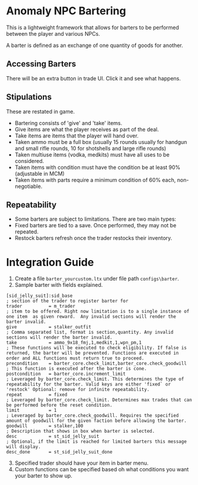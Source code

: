 # Anomaly NPC Bartering

This is a lightweight framework that allows for barters to be performed between the player and various NPCs.

A barter is defined as an exchange of one quantity of goods for another.

## Accessing Barters
There will be an extra button in trade UI. Click it and see what happens.

## Stipulations
These are restated in game.
- Bartering consists of 'give' and 'take' items.
- Give items are what the player receives as part of the deal.
- Take items are items that the player will hand over.
- Taken ammo must be a full box (usually 15 rounds usually for handgun and small rifle rounds, 10 for shotshells and large rifle rounds)
- Taken multiuse items (vodka, medkits) must have all uses to be considered.
- Taken items with condition must have the condition be at least 90% (adjustable in MCM)
- Taken items with parts require a minimum condition of 60% each, non-negotiable.

## Repeatability
- Some barters are subject to limitations. There are two main types:
- Fixed barters are tied to a save. Once performed, they may not be repeated.
- Restock barters refresh once the trader restocks their inventory.

# Integration Guide
1. Create a file `barter_yourcustom.ltx` under file path `configs\barter`.
2. Sample barter with fields explained.
```
[sid_jelly_suit]:sid_base
; section of the trader to register barter for
trader          = m_trader 
; item to be offered. Right now limitation is to a single instance of one item  as given reward.  Any invalid sections will render the barter invalid.
give            = stalker_outfit 
; Comma separated list, format is section,quantity. Any invalid sections will render the barter invalid.
take            = ammo_9x18_fmj,1,medkit,1,wpn_pm,1 
; These functions will be executed to check eligibility. If false is returned, the barter will be prevented. Functions are executed in order and ALL functions must return true to proceed.
precondition    = barter_core.check_limit,barter_core.check_goodwill
; This function is executed after the barter is cone.
postcondition   = barter_core.increment_limit
; Leveraged by barter_core.check_limit. This determines the type of repeatability for the barter. Valid keys are either 'fixed` or 'restock' Optional: remove for infinite repeatability.
repeat          = fixed
; Leveraged by barter_core.check_limit. Determines max trades that can be performed before the reset condition.
limit           = 1
; Leveraged by barter_core.check_goodwill. Requires the specified amount of goodwill for the given faction before allowing the barter.
goodwill        = stalker,100
; Description that shows in box when barter is selected.
desc            = st_sid_jelly_suit
; Optional, if the limit is reached for limited barters this message will display.
desc_done       = st_sid_jelly_suit_done
```
3. Specified trader should have your item in barter menu.
4. Custom functions can be specified based oh what conditions you want your barter to show up.